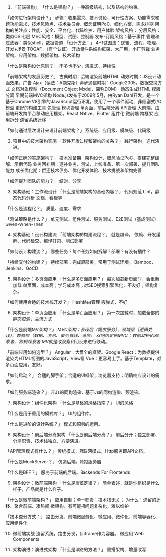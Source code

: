 1. 「前端架构」
「什么是架构？」
一种高级结构，以及结构的约束。


「如何进行架构设计？」
步骤：收集需求、技术讨论、可行性方案、功能需求和跨功能需求、技术风险点、技术委员会、概念证明PoC、细化方案、需求排期
架构的关注点：性能、安全、平台化、代码维护、用户体验
架构风格：
分层风格：类似OSI七层
MVC风格：模型、试图、控制器
发布-订阅风格：基于事件
管理和过滤器：类似shell，数据管道
「设计方法：」
4+1试图法：逻辑、流程、物理、开发+场景
TOGAF，（有个认证）
开放组件系结构框架，大厂用，小厂剪裁
业务架构、应用架构、数据架构、技术架构

「什么是架构设计原则？」
不多也不少、演进式、持续性


「前端架构的发展历史？」
古典时期：后端渲染前端HTML
动效时期：JS设计动画效果，广告
Ajax（读法：A摘克斯）异步通信时期：Google2005，数据交换方式
文档对象模型（Document Object Model，简称DOM）
动态生成HTML
模版分离
早期前端MVC架构
Node.js发布于2009年5月，由Ryan Dahl开发，是一个基于Chrome V8引擎的JavaScript运行环境，使用了一个事件驱动、非阻塞式I/O模型
更好的构建工具
包管理
模块管理
单页面，前后端分离
API管理
大前端，由前端开发跨平台移动应用框架。React Native、Flutter
组件化
微前端
跨框架
应用拆分
遗留系统迁移


「如何通过层次设计来设计前端架构？」
系统级、应用级、模块级、代码级


2. 项目中的技术架构实施
「软件开发过程和架构的关系？」
践行架构，迭代演进。


「如何正确的实施架构？」
技术准备期：架构设计、概念验证PoC、搭建完整缓解、示例代码
业务回补期：逐补业务、测试、上线准备、第一次部署、提升团队能力
成长优化期：偿还技术债务、优化开发体验、技术挑战和架构完善


「如何提升团队的能力？」
结对、分享


3. 架构基础：工作流设计
「什么是前端架构的基础内容？」
代码规范
Lint，静态代码分析
文档、看板等


「什么是流程化？」
质量、速度、需求


「测试策略是什么？」
单元测试、组件测试、服务测试、E2E测试（基成测试）
Given-When-Then


4. 架构基础：设计构建流
「前端架构的构建流程？」
就是编译。
依赖、开发缓解、代码检查、编译打包、测试部署


「如何设计构建流？」
哪些任务？每个任务如何拆解？部署？有没有插件？


「持续交付的构建？」
持续部署：完成即部署，常用于测试环境。
Bamboo、Jenkins、GoCD


5. 架构设计：多页面应用
「什么是多页面应用？」
每次加载新页面时，会重新加载
单页面，成本高；学习成本高；对SEO搜索引擎优化，不友好；架构复杂。


「如何使用合适的技术栈开发？」
Hash路由管理
霰弹式，不好


6. 架构设计：单页面应用
「什么是单页面应用？」
第一次加载时，加载全部的静态资源，主流方式


「什么是前端MV*架构？」
MVC架构：表现层（提供服务）、领域层（逻辑处理）、数据层（数据、消息、事务管理、通信）
双向绑定的MVC：数据劫持的观察者、常规观察者
MV*就是改观察和订阅来进行联动。


「前端应用如何选型？」
Angular：大而全的框架。Google
React：为数据提供渲染为HTML视图的JavaScript，View层
Vue：更容易上手。基于Template，对多页面应用，友好。


「如何启动？」
合适的脚手架；合适的UI框架；浏览器支持；明确响应设计的需求。


「如何服务端渲染？」
非Js的同构渲染、基于Js的同构渲染、预渲染。


7. 架构设计：组件化架构
「什么是基础的风格指南？」
UI的风格


「什么是用于重用的模式库？」
UI的组件库。


「什么是进阶的设计系统？」
模式和原则的运用。


8. 架构设计：前后端分离架构
「什么是前后端分离？」
前后分开；独立部署、分清职责、技术栈独立、方便演进。


「API管理模式有什么？」
传统模式，互联网模式，Http服务即API文档。


「什么是MockServer？」
仿造后端。模拟服务器


「什么是BFF？」
服务于前端的后端。Backends For Frontends


9. 架构设计：微前端架构
「什么是康威定律？」
简单表述，就是你组织是什么样子，产品就是什么样子。


「什么是微前端架构？」
应用自制；单一职责；技术栈无关；
为什么：遗留的迁移、聚合前端、凑热闹
微架构，有可能把问题复杂化，难以维护


「技术查分方式：」
路由分发、前端微服务化、微应用、微件化、前端容器化、应用组件化


10. 微前端实战
遗留系统，路由分发，用iframe作为容器。
微应用
Web Components


11. 架构演进：演进式架构
「什么是演进的方法？」
重搭架构、增量改写
